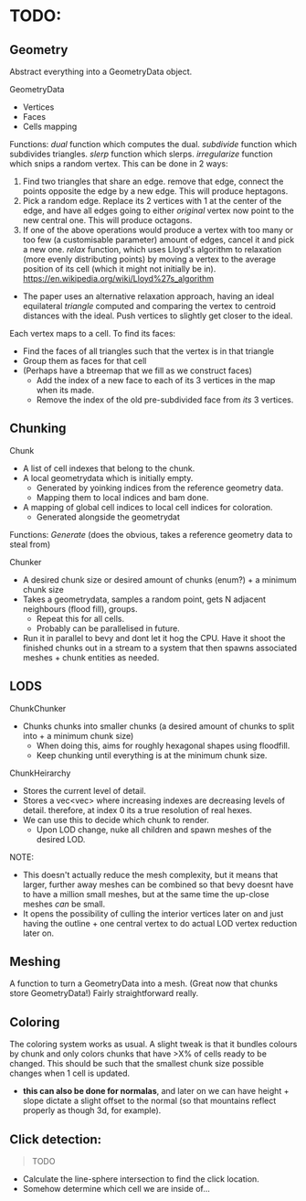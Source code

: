 # TODO:
## Geometry
Abstract everything into a GeometryData object.

GeometryData
- Vertices
- Faces
- Cells mapping

Functions:
*dual* function which computes the dual.
*subdivide* function which subdivides triangles.
*slerp* function which slerps.
*irregularize* function which snips a random vertex. This can be done in 2 ways:
  1. Find two triangles that share an edge. remove that edge, connect the points opposite the edge by a new edge. This will produce heptagons.
  2. Pick a random edge. Replace its 2 vertices with 1 at the center of the edge, and have all edges going to either *original* vertex now point to the new central one. This will produce octagons.
  3. If one of the above operations would produce a vertex with too many or too few (a customisable parameter) amount of edges, cancel it and pick a new one.
*relax* function, which uses Lloyd's algorithm to relaxation (more evenly distributing points) by moving a vertex to the average position of its cell (which it might not initially be in). https://en.wikipedia.org/wiki/Lloyd%27s_algorithm
  - The paper uses an alternative relaxation approach, having an ideal equilateral *triangle* computed and comparing the vertex to centroid distances with the ideal. Push vertices to slightly get closer to the ideal.

Each vertex maps to a cell. To find its faces:
- Find the faces of all triangles such that the vertex is in that triangle
- Group them as faces for that cell
- (Perhaps have a btreemap that we fill as we construct faces)
  - Add the index of a new face to each of its 3 vertices in the map when its made.
  - Remove the index of the old pre-subdivided face from *its* 3 vertices.

## Chunking
Chunk
- A list of cell indexes that belong to the chunk.
- A local geometrydata which is initially empty.
  - Generated by yoinking indices from the reference geometry data.
  - Mapping them to local indices and bam done.
- A mapping of global cell indices to local cell indices for coloration.
  - Generated alongside the geometrydat

Functions:
*Generate* (does the obvious, takes a reference geometry data to steal from)

Chunker
- A desired chunk size or desired amount of chunks (enum?) + a minimum chunk size
- Takes a geometrydata, samples a random point, gets N adjacent neighbours (flood fill), groups.
  - Repeat this for all cells.
  - Probably can be parallelised in future.
- Run it in parallel to bevy and dont let it hog the CPU. Have it shoot the finished chunks out in a stream to a system that then spawns associated meshes + chunk entities as needed.


## LODS
ChunkChunker
- Chunks chunks into smaller chunks (a desired amount of chunks to split into + a minimum chunk size)
  - When doing this, aims for roughly hexagonal shapes using floodfill.
  - Keep chunking until everything is at the minimum chunk size.

ChunkHeirarchy
- Stores the current level of detail.
- Stores a vec<vec<chunk>> where increasing indexes are decreasing levels of detail. therefore, at index 0 its a true resolution of real hexes.
- We can use this to decide which chunk to render.
  - Upon LOD change, nuke all children and spawn meshes of the desired LOD.

NOTE:
- This doesn't actually reduce the mesh complexity, but it means that larger, further away meshes can be combined so that bevy doesnt have to have a million small meshes, but at the same time the up-close meshes *can* be small.
- It opens the possibility of culling the interior vertices later on and just having the outline + one central vertex to do actual LOD vertex reduction later on.

## Meshing
A function to turn a GeometryData into a mesh. (Great now that chunks store GeometryData!)
Fairly straightforward really.

## Coloring
The coloring system works as usual. A slight tweak is that it bundles colours by chunk and only colors chunks that have >X% of cells ready to be changed. This should be such that the smallest chunk size possible changes when 1 cell is updated.

- **this can also be done for normalas**, and later on we can have height + slope dictate a slight offset to the normal (so that mountains reflect properly as though 3d, for example).

## Click detection:
> TODO
- Calculate the line-sphere intersection to find the click location.
- Somehow determine which cell we are inside of...

 

